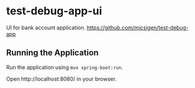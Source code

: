 # test-debug-app-ui
UI for bank account application. https://github.com/micsigen/test-debug-app

## Running the Application

Run the application using `mvn spring-boot:run`.

Open http://localhost:8080/ in your browser.
